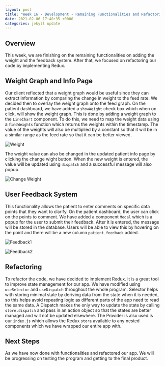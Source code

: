 ```yaml
---
layout: post
title: "Week 16 - Development - Remaining Functionalities and Refactoring"
date: 2021-02-06 17:40:35 +0000
categories: jekyll update
---
```


## Overview

This week, we are finishing on the remaining functionalities on adding the weight and the feedback system. After that, we focused on refactoring our code by implementing Redux.

## Weight Graph and Info Page

Our client reflected that a weight graph would be useful since they can extract information by comparing the change in weight to the feed rate. We decided then to overlay the weight graph onto the feed graph.
On the patient dashboard, we have added a `showWeight` check box which when on click, will show the weight graph. This is done by adding a weight graph to the `LineChart` component. To do this, we need to map the weight data using a `findWeights` function which returns the weights within the timestamp. The value of the weights will also be multiplied by a constant so that it will be in a similar range as the feed rate so that it can be better viewed.

![Weight](/Dev-Blog/assets/week16/weight1.png)

The weight value can also be changed in the updated patient info page by clicking the change wight button. When the new weight is entered, the value will be updated using `dispatch` and a successful message will also popup.

![Change Weight](/Dev-Blog/assets/week16/weight2.png)


## User Feedback System

This functionality allows the patient to enter comments on specific data points that they want to clarify. On the patient dashboard, the user can click on the points to comment. We have added a component `Modal` which is a popup for the user to submit their feedback. After it is entered, the message will be stored in the database. Users will be able to view this by hovering on the point and there will be a new column `patient_feedback` added.

![Feedback1](/Dev-Blog/assets/week16/feedback1.png)

![Feedback2](/Dev-Blog/assets/week16/feedback2.png)

## Refactoring

To refactor the code, we have decided to implement Redux. It is a great tool to improve state management for our app. We have modified using `useSelector` and `useDispatch` throughout the whole program. Selector helps with storing minimal state by deriving data from the state when it is needed, so this helps avoid repeating logic as different parts of the app need to read the same data. A Dispatch makes the only way to update the state by calling `store.dispatch` and pass in an action object so that the states are better managed and will not be updated elsewhere. The Provider is also used is our `index.js` which allows the Redux `store` available to any nested components which we have wrapped our entire app with.

## Next Steps

As we have now done with functionalities and refactored our app. We will be progressing on testing the program and getting to the final product.
